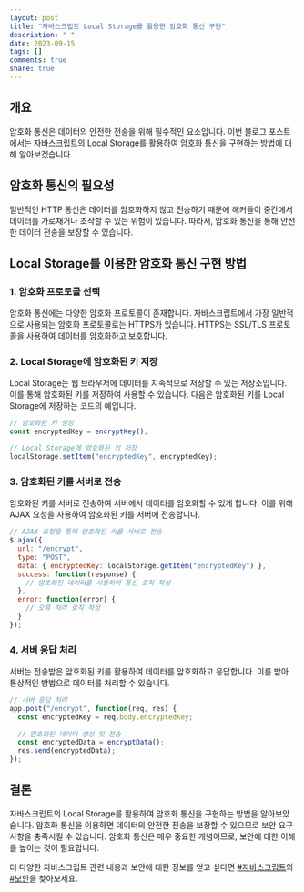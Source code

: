 ```yaml
---
layout: post
title: "자바스크립트 Local Storage를 활용한 암호화 통신 구현"
description: " "
date: 2023-09-15
tags: []
comments: true
share: true
---
```


## 개요
암호화 통신은 데이터의 안전한 전송을 위해 필수적인 요소입니다. 이번 블로그 포스트에서는 자바스크립트의 Local Storage를 활용하여 암호화 통신을 구현하는 방법에 대해 알아보겠습니다. 

## 암호화 통신의 필요성
일반적인 HTTP 통신은 데이터를 암호화하지 않고 전송하기 때문에 해커들이 중간에서 데이터를 가로채거나 조작할 수 있는 위험이 있습니다. 따라서, 암호화 통신을 통해 안전한 데이터 전송을 보장할 수 있습니다.

## Local Storage를 이용한 암호화 통신 구현 방법

### 1. 암호화 프로토콜 선택
암호화 통신에는 다양한 암호화 프로토콜이 존재합니다. 자바스크립트에서 가장 일반적으로 사용되는 암호화 프로토콜로는 HTTPS가 있습니다. HTTPS는 SSL/TLS 프로토콜을 사용하여 데이터를 암호화하고 보호합니다.

### 2. Local Storage에 암호화된 키 저장
Local Storage는 웹 브라우저에 데이터를 지속적으로 저장할 수 있는 저장소입니다. 이를 통해 암호화된 키를 저장하여 사용할 수 있습니다. 다음은 암호화된 키를 Local Storage에 저장하는 코드의 예입니다.

```javascript
// 암호화된 키 생성
const encryptedKey = encryptKey();

// Local Storage에 암호화된 키 저장
localStorage.setItem("encryptedKey", encryptedKey);
```

### 3. 암호화된 키를 서버로 전송
암호화된 키를 서버로 전송하여 서버에서 데이터를 암호화할 수 있게 합니다. 이를 위해 AJAX 요청을 사용하여 암호화된 키를 서버에 전송합니다.

```javascript
// AJAX 요청을 통해 암호화된 키를 서버로 전송
$.ajax({
  url: "/encrypt",
  type: "POST",
  data: { encryptedKey: localStorage.getItem("encryptedKey") },
  success: function(response) {
    // 암호화된 데이터를 사용하여 통신 로직 작성
  },
  error: function(error) {
    // 오류 처리 로직 작성
  }
});
```

### 4. 서버 응답 처리
서버는 전송받은 암호화된 키를 활용하여 데이터를 암호화하고 응답합니다. 이를 받아 통상적인 방법으로 데이터를 처리할 수 있습니다.

```javascript
// 서버 응답 처리
app.post("/encrypt", function(req, res) {
  const encryptedKey = req.body.encryptedKey;
  
  // 암호화된 데이터 생성 및 전송
  const encryptedData = encryptData();
  res.send(encryptedData);
});
```

## 결론
자바스크립트의 Local Storage를 활용하여 암호화 통신을 구현하는 방법을 알아보았습니다. 암호화 통신을 이용하면 데이터의 안전한 전송을 보장할 수 있으므로 보안 요구사항을 충족시킬 수 있습니다. 암호화 통신은 매우 중요한 개념이므로, 보안에 대한 이해를 높이는 것이 필요합니다.

더 다양한 자바스크립트 관련 내용과 보안에 대한 정보를 얻고 싶다면 [#자바스크립트](#자바스크립트)와 [#보안](#보안)을 찾아보세요.